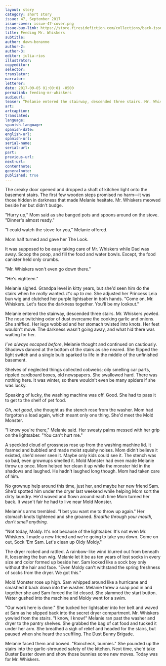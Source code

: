 ```yaml
---
layout: story
category: short story
issue: 47, September 2017
issue-cover: issue-47-cover.png
issue-buy-link: https://store.firesidefiction.com/collections/back-issues/products/fireside-magazine-issue-47
title: Feeding Mr. Whiskers
subtitle:
author: dawn-bonanno
author-2:
author-3:
editor: julia-rios
illustrator:
copyeditor:
selector:
translator:
narrator:
letterer:
date: 2017-09-05 01:00:01 -0500
permalink: feeding-mr-whiskers
audiourl:
teaser: “Melanie entered the stairway, descended three stairs. Mr. Whiskers yowled. The nose twitching odor of dust overcame the cooking garlic and onions. She sniffled. Her legs wobbled and her stomach twisted into knots. Her feet wouldn't move. The darkness wasn't going away, and what hid there was waiting for her”
art:
artcaption:
translated:
language:
spanish-language:
spanish-date:
english-url:
spanish-url:
serial-name:
serial-url:
part:
previous-url:
next-url:
contentnote:
generalnote:
published: true
---
```


The creaky door opened and dropped a shaft of kitchen light onto the basement stairs. The first few wooden steps promised no harm— it was those hidden in darkness that made Melanie hesitate. Mr. Whiskers meowed beside her but didn't budge.
"Hurry up," Mom said as she banged pots and spoons around on the stove. "Dinner's almost ready."
"I could watch the stove for you," Melanie offered.
Mom half turned and gave her The Look.
It was supposed to be easy taking care of Mr. Whiskers while Dad was away. Scoop the poop, and fill the food and water bowls. Except, the food canister held only crumbs.
"Mr. Whiskers won't even go down there."
"He's eighteen."
Melanie sighed. Grandpa level in kitty years, but she'd seen him do the stairs when he _really_ wanted. _It's up to me._ She adjusted her Princess Leia bun wig and clutched her purple lightsaber in both hands. "Come on, Mr. Whiskers. Let's face the darkness together. You'll be my lookout."
Melanie entered the stairway, descended three stairs. Mr. Whiskers yowled. The nose twitching odor of dust overcame the cooking garlic and onions. She sniffled. Her legs wobbled and her stomach twisted into knots. Her feet wouldn't move. The darkness wasn't going away, and what hid there was waiting for her.
_I’ve always escaped before_, Melanie thought and continued on cautiously. Shadows danced at the bottom of the stairs as she neared. She flipped the light switch and a single bulb sparked to life in the middle of the unfinished basement.
Shelves of neglected things collected cobwebs; oily smelling car parts, rippled cardboard boxes, old newspapers. She swallowed hard. There was nothing here. It was winter, so there wouldn't even be many spiders if she was lucky.
Speaking of lucky, the washing machine was off. Good. She had to pass it to get to the shelf of pet food.
_Oh, not good_, she thought as the stench rose from the washer. Mom had forgotten a load again, which meant only one thing. She'd meet the Mold Monster.
"I know you're there," Melanie said. Her sweaty palms messed with her grip on the lightsaber. "You can't hurt me."
A speckled cloud of grossness rose up from the washing machine lid. It foamed and bubbled and made moist squishy noises. Mom didn't believe it existed, she'd never seen it. Maybe only kids could see it. The stench was so bad, even grownups smelled it. Mold Monster had even made Melanie throw up once. Mom helped her clean it up while the monster hid in the shadows and laughed. He hadn't laughed long though. Mom had taken care of him.
No grownup help around this time, just her, and maybe her new friend Sam. She’d spotted him under the dryer last weekend while helping Mom sort the dirty laundry. He'd waved and flown around each time Mom turned her back. It wasn't fair he had to live near Mold Monster.
Melanie's arms trembled. "I bet you want me to throw up again." Her stomach knots tightened and she groaned. _Breathe through your mouth, don't smell anything._
"Not today, Moldy. It's not because of the lightsaber. It's not even Mr. Whiskers. I made a new friend and we're going to take you down. Come on out, Sock 'Em Sam. Let's clean up Oldy Moldy."
The dryer rocked and rattled. A rainbow-like wind blurred out from beneath it, loosening the bun wig. Melanie let it be as ten years of lost socks in every size and color formed up beside her. Sam looked like a sock boy only without the hair and face. "Even Moldy can't withstand the spring freshness of socks from the dryer. We got this."
Mold Monster rose up high. Sam whipped around like a hurricane and smashed it back down into the washer. Melanie threw a soap pod in and together she and Sam forced the lid closed. She slammed the start button. Water gushed into the machine and Moldy went for a swim.
"Our work here is done." She tucked her lightsaber into her belt and waved at Sam as he slipped back into the secret dryer compartment. Mr. Whiskers yowled from the stairs. "I know, I know!" Melanie ran past the washer and dryer to the pantry shelves. She grabbed the bag of cat food and tucked it under her arm. She breathed a sigh of relief and headed for the stairs, but paused when she heard the scuffling. The Dust Bunny Brigade.
Melanie faced them and bowed. "Raincheck, bunnies." She pounded up the stairs into the garlic-shrouded safety of the kitchen. Next time, she'd take Duster Buster down and show those bunnies some new moves. Today was for Mr. Whiskers.

